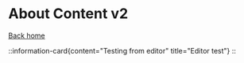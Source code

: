 # About Content v2

[Back home](/)

::information-card{content="Testing from editor" title="Editor test"}
::
